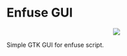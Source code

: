 # Enfuse GUI

<p align="center">
  <img src="https://gitlab.com/Latesil/enfuse-gui/-/raw/master/enfuse-gui-screenshot-1.png" style="max-width:100%;">
</p>

Simple GTK GUI for enfuse script.